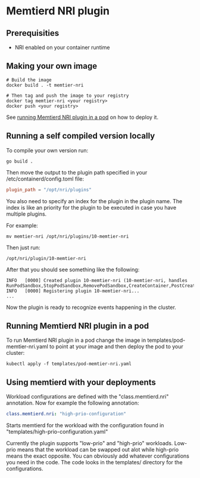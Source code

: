 # Memtierd NRI plugin

## Prerequisities
- NRI enabled on your container runtime

## Making your own image

```console
# Build the image
docker build . -t memtier-nri

# Then tag and push the image to your registry
docker tag memtier-nri <your registry>
docker push <your registry>
```

See [running Memtierd NRI plugin in a pod](#running-memtierd-nri-plugin-in-a-pod) on how to deploy it.

## Running a self compiled version locally

To compile your own version run:
```console
go build .
```

Then move the output to the plugin path specified in your /etc/containerd/config.toml file:
```toml
plugin_path = "/opt/nri/plugins"
````

You also need to specify an index for the plugin in the plugin name. The index is like an priority for the plugin to be executed in case you have multiple plugins.

For example:
```console
mv memtier-nri /opt/nri/plugins/10-memtier-nri
```

Then just run:
```console
/opt/nri/plugin/10-memtier-nri
```

After that you should see something like the following:
```console
INFO   [0000] Created plugin 10-memtier-nri (10-memtier-nri, handles RunPodSandbox,StopPodSandbox,RemovePodSandbox,CreateContainer,PostCreateContainer,StartContainer,PostStartContainer,UpdateContainer,PostUpdateContainer,StopContainer,RemoveContainer)
INFO   [0000] Registering plugin 10-memtier-nri...
...
```

Now the plugin is ready to recognize events happening in the cluster.

## <a name="running-memtierd-nri-plugin-in-a-pod"></a> Running Memtierd NRI plugin in a pod

To run Memtierd NRI plugin in a pod change the image in templates/pod-memtier-nri.yaml to point at your image and then deploy the pod to your cluster:

```console
kubectl apply -f templates/pod-memtier-nri.yaml
```

## Using memtierd with your deployments

Workload configurations are defined with the "class.memtierd.nri" annotation. Now for example the following annotation:

```yaml
class.memtierd.nri: "high-prio-configuration"
```

Starts memtierd for the workload with the configuration found in "templates/high-prio-configuration.yaml"

Currently the plugin supports "low-prio" and "high-prio" workloads. Low-prio means that the workload can be swapped out alot while high-prio means the exact opposite. You can obviously add whatever configurations you need in the code. The code looks in the templates/ directory for the configurations.

